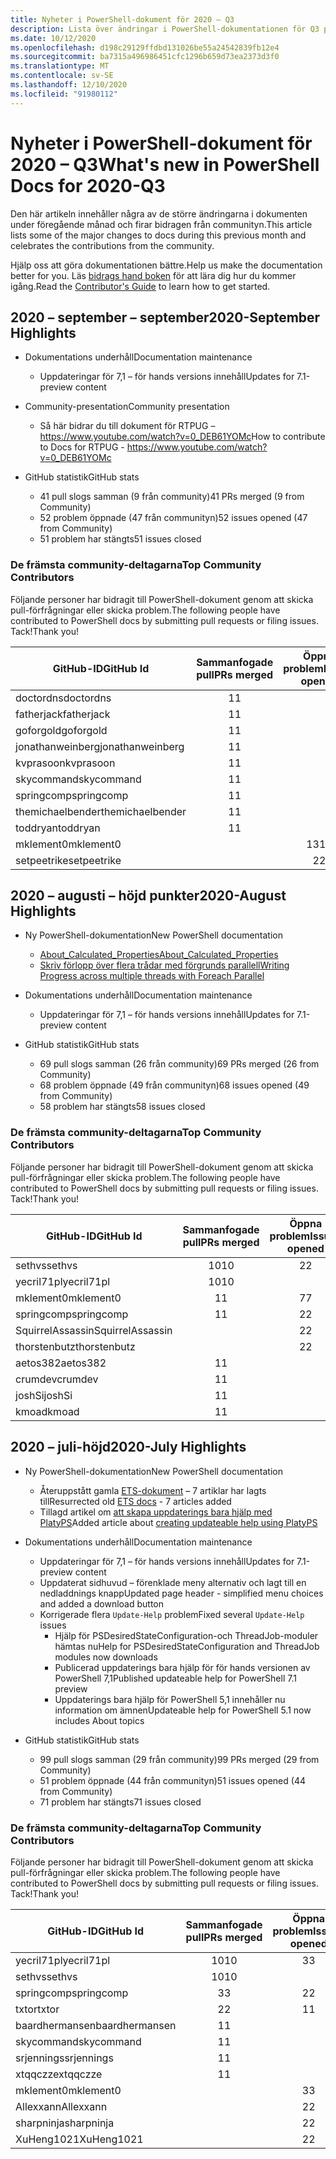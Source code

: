 ```yaml
---
title: Nyheter i PowerShell-dokument för 2020 – Q3
description: Lista över ändringar i PowerShell-dokumentationen för Q3 på 2020
ms.date: 10/12/2020
ms.openlocfilehash: d198c29129ffdbd131026be55a24542839fb12e4
ms.sourcegitcommit: ba7315a496986451cfc1296b659d73ea2373d3f0
ms.translationtype: MT
ms.contentlocale: sv-SE
ms.lasthandoff: 12/10/2020
ms.locfileid: "91980112"
---
```

# <a name="whats-new-in-powershell-docs-for-2020-q3"></a><span data-ttu-id="59d71-103">Nyheter i PowerShell-dokument för 2020 – Q3</span><span class="sxs-lookup"><span data-stu-id="59d71-103">What's new in PowerShell Docs for 2020-Q3</span></span>

<span data-ttu-id="59d71-104">Den här artikeln innehåller några av de större ändringarna i dokumenten under föregående månad och firar bidragen från communityn.</span><span class="sxs-lookup"><span data-stu-id="59d71-104">This article lists some of the major changes to docs during this previous month and celebrates the contributions from the community.</span></span>

<span data-ttu-id="59d71-105">Hjälp oss att göra dokumentationen bättre.</span><span class="sxs-lookup"><span data-stu-id="59d71-105">Help us make the documentation better for you.</span></span> <span data-ttu-id="59d71-106">Läs [bidrags hand boken][contrib] för att lära dig hur du kommer igång.</span><span class="sxs-lookup"><span data-stu-id="59d71-106">Read the [Contributor's Guide][contrib] to learn how to get started.</span></span>


## <a name="2020-september-highlights"></a><span data-ttu-id="59d71-107">2020 – september – september</span><span class="sxs-lookup"><span data-stu-id="59d71-107">2020-September Highlights</span></span>

- <span data-ttu-id="59d71-108">Dokumentations underhåll</span><span class="sxs-lookup"><span data-stu-id="59d71-108">Documentation maintenance</span></span>
  - <span data-ttu-id="59d71-109">Uppdateringar för 7,1 – för hands versions innehåll</span><span class="sxs-lookup"><span data-stu-id="59d71-109">Updates for 7.1-preview content</span></span>

- <span data-ttu-id="59d71-110">Community-presentation</span><span class="sxs-lookup"><span data-stu-id="59d71-110">Community presentation</span></span>
  - <span data-ttu-id="59d71-111">Så här bidrar du till dokument för RTPUG – https://www.youtube.com/watch?v=0_DEB61YOMc</span><span class="sxs-lookup"><span data-stu-id="59d71-111">How to contribute to Docs for RTPUG - https://www.youtube.com/watch?v=0_DEB61YOMc</span></span>

- <span data-ttu-id="59d71-112">GitHub statistik</span><span class="sxs-lookup"><span data-stu-id="59d71-112">GitHub stats</span></span>
  - <span data-ttu-id="59d71-113">41 pull slogs samman (9 från community)</span><span class="sxs-lookup"><span data-stu-id="59d71-113">41 PRs merged (9 from Community)</span></span>
  - <span data-ttu-id="59d71-114">52 problem öppnade (47 från communityn)</span><span class="sxs-lookup"><span data-stu-id="59d71-114">52 issues opened (47 from Community)</span></span>
  - <span data-ttu-id="59d71-115">51 problem har stängts</span><span class="sxs-lookup"><span data-stu-id="59d71-115">51 issues closed</span></span>

### <a name="top-community-contributors"></a><span data-ttu-id="59d71-116">De främsta community-deltagarna</span><span class="sxs-lookup"><span data-stu-id="59d71-116">Top Community Contributors</span></span>

<span data-ttu-id="59d71-117">Följande personer har bidragit till PowerShell-dokument genom att skicka pull-förfrågningar eller skicka problem.</span><span class="sxs-lookup"><span data-stu-id="59d71-117">The following people have contributed to PowerShell docs by submitting pull requests or filing issues.</span></span> <span data-ttu-id="59d71-118">Tack!</span><span class="sxs-lookup"><span data-stu-id="59d71-118">Thank you!</span></span>

|    <span data-ttu-id="59d71-119">GitHub-ID</span><span class="sxs-lookup"><span data-stu-id="59d71-119">GitHub Id</span></span>     | <span data-ttu-id="59d71-120">Sammanfogade pull</span><span class="sxs-lookup"><span data-stu-id="59d71-120">PRs merged</span></span> | <span data-ttu-id="59d71-121">Öppna problem</span><span class="sxs-lookup"><span data-stu-id="59d71-121">Issues opened</span></span> |
| ---------------- | :--------: | :-----------: |
| <span data-ttu-id="59d71-122">doctordns</span><span class="sxs-lookup"><span data-stu-id="59d71-122">doctordns</span></span>        |     <span data-ttu-id="59d71-123">1</span><span class="sxs-lookup"><span data-stu-id="59d71-123">1</span></span>      |               |
| <span data-ttu-id="59d71-124">fatherjack</span><span class="sxs-lookup"><span data-stu-id="59d71-124">fatherjack</span></span>       |     <span data-ttu-id="59d71-125">1</span><span class="sxs-lookup"><span data-stu-id="59d71-125">1</span></span>      |               |
| <span data-ttu-id="59d71-126">goforgold</span><span class="sxs-lookup"><span data-stu-id="59d71-126">goforgold</span></span>        |     <span data-ttu-id="59d71-127">1</span><span class="sxs-lookup"><span data-stu-id="59d71-127">1</span></span>      |               |
| <span data-ttu-id="59d71-128">jonathanweinberg</span><span class="sxs-lookup"><span data-stu-id="59d71-128">jonathanweinberg</span></span> |     <span data-ttu-id="59d71-129">1</span><span class="sxs-lookup"><span data-stu-id="59d71-129">1</span></span>      |               |
| <span data-ttu-id="59d71-130">kvprasoon</span><span class="sxs-lookup"><span data-stu-id="59d71-130">kvprasoon</span></span>        |     <span data-ttu-id="59d71-131">1</span><span class="sxs-lookup"><span data-stu-id="59d71-131">1</span></span>      |               |
| <span data-ttu-id="59d71-132">skycommand</span><span class="sxs-lookup"><span data-stu-id="59d71-132">skycommand</span></span>       |     <span data-ttu-id="59d71-133">1</span><span class="sxs-lookup"><span data-stu-id="59d71-133">1</span></span>      |               |
| <span data-ttu-id="59d71-134">springcomp</span><span class="sxs-lookup"><span data-stu-id="59d71-134">springcomp</span></span>       |     <span data-ttu-id="59d71-135">1</span><span class="sxs-lookup"><span data-stu-id="59d71-135">1</span></span>      |               |
| <span data-ttu-id="59d71-136">themichaelbender</span><span class="sxs-lookup"><span data-stu-id="59d71-136">themichaelbender</span></span> |     <span data-ttu-id="59d71-137">1</span><span class="sxs-lookup"><span data-stu-id="59d71-137">1</span></span>      |               |
| <span data-ttu-id="59d71-138">toddryan</span><span class="sxs-lookup"><span data-stu-id="59d71-138">toddryan</span></span>         |     <span data-ttu-id="59d71-139">1</span><span class="sxs-lookup"><span data-stu-id="59d71-139">1</span></span>      |               |
| <span data-ttu-id="59d71-140">mklement0</span><span class="sxs-lookup"><span data-stu-id="59d71-140">mklement0</span></span>        |            |      <span data-ttu-id="59d71-141">13</span><span class="sxs-lookup"><span data-stu-id="59d71-141">13</span></span>       |
| <span data-ttu-id="59d71-142">setpeetrike</span><span class="sxs-lookup"><span data-stu-id="59d71-142">setpeetrike</span></span>      |            |       <span data-ttu-id="59d71-143">2</span><span class="sxs-lookup"><span data-stu-id="59d71-143">2</span></span>       |

## <a name="2020-august-highlights"></a><span data-ttu-id="59d71-144">2020 – augusti – höjd punkter</span><span class="sxs-lookup"><span data-stu-id="59d71-144">2020-August Highlights</span></span>

- <span data-ttu-id="59d71-145">Ny PowerShell-dokumentation</span><span class="sxs-lookup"><span data-stu-id="59d71-145">New PowerShell documentation</span></span>
  - [<span data-ttu-id="59d71-146">About_Calculated_Properties</span><span class="sxs-lookup"><span data-stu-id="59d71-146">About_Calculated_Properties</span></span>](/powershell/module/microsoft.powershell.core/about/about_calculated_properties)
  - [<span data-ttu-id="59d71-147">Skriv förlopp över flera trådar med förgrunds parallell</span><span class="sxs-lookup"><span data-stu-id="59d71-147">Writing Progress across multiple threads with Foreach Parallel</span></span>](/powershell/scripting/learn/deep-dives/write-progress-across-multiple-threads)
- <span data-ttu-id="59d71-148">Dokumentations underhåll</span><span class="sxs-lookup"><span data-stu-id="59d71-148">Documentation maintenance</span></span>
  - <span data-ttu-id="59d71-149">Uppdateringar för 7,1 – för hands versions innehåll</span><span class="sxs-lookup"><span data-stu-id="59d71-149">Updates for 7.1-preview content</span></span>

- <span data-ttu-id="59d71-150">GitHub statistik</span><span class="sxs-lookup"><span data-stu-id="59d71-150">GitHub stats</span></span>
  - <span data-ttu-id="59d71-151">69 pull slogs samman (26 från community)</span><span class="sxs-lookup"><span data-stu-id="59d71-151">69 PRs merged (26 from Community)</span></span>
  - <span data-ttu-id="59d71-152">68 problem öppnade (49 från communityn)</span><span class="sxs-lookup"><span data-stu-id="59d71-152">68 issues opened (49 from Community)</span></span>
  - <span data-ttu-id="59d71-153">58 problem har stängts</span><span class="sxs-lookup"><span data-stu-id="59d71-153">58 issues closed</span></span>

### <a name="top-community-contributors"></a><span data-ttu-id="59d71-154">De främsta community-deltagarna</span><span class="sxs-lookup"><span data-stu-id="59d71-154">Top Community Contributors</span></span>

<span data-ttu-id="59d71-155">Följande personer har bidragit till PowerShell-dokument genom att skicka pull-förfrågningar eller skicka problem.</span><span class="sxs-lookup"><span data-stu-id="59d71-155">The following people have contributed to PowerShell docs by submitting pull requests or filing issues.</span></span> <span data-ttu-id="59d71-156">Tack!</span><span class="sxs-lookup"><span data-stu-id="59d71-156">Thank you!</span></span>

|    <span data-ttu-id="59d71-157">GitHub-ID</span><span class="sxs-lookup"><span data-stu-id="59d71-157">GitHub Id</span></span>     | <span data-ttu-id="59d71-158">Sammanfogade pull</span><span class="sxs-lookup"><span data-stu-id="59d71-158">PRs merged</span></span> | <span data-ttu-id="59d71-159">Öppna problem</span><span class="sxs-lookup"><span data-stu-id="59d71-159">Issues opened</span></span> |
| ---------------- | :--------: | :-----------: |
| <span data-ttu-id="59d71-160">sethvs</span><span class="sxs-lookup"><span data-stu-id="59d71-160">sethvs</span></span>           |     <span data-ttu-id="59d71-161">10</span><span class="sxs-lookup"><span data-stu-id="59d71-161">10</span></span>     |       <span data-ttu-id="59d71-162">2</span><span class="sxs-lookup"><span data-stu-id="59d71-162">2</span></span>       |
| <span data-ttu-id="59d71-163">yecril71pl</span><span class="sxs-lookup"><span data-stu-id="59d71-163">yecril71pl</span></span>       |     <span data-ttu-id="59d71-164">10</span><span class="sxs-lookup"><span data-stu-id="59d71-164">10</span></span>     |               |
| <span data-ttu-id="59d71-165">mklement0</span><span class="sxs-lookup"><span data-stu-id="59d71-165">mklement0</span></span>        |     <span data-ttu-id="59d71-166">1</span><span class="sxs-lookup"><span data-stu-id="59d71-166">1</span></span>      |       <span data-ttu-id="59d71-167">7</span><span class="sxs-lookup"><span data-stu-id="59d71-167">7</span></span>       |
| <span data-ttu-id="59d71-168">springcomp</span><span class="sxs-lookup"><span data-stu-id="59d71-168">springcomp</span></span>       |     <span data-ttu-id="59d71-169">1</span><span class="sxs-lookup"><span data-stu-id="59d71-169">1</span></span>      |       <span data-ttu-id="59d71-170">2</span><span class="sxs-lookup"><span data-stu-id="59d71-170">2</span></span>       |
| <span data-ttu-id="59d71-171">SquirrelAssassin</span><span class="sxs-lookup"><span data-stu-id="59d71-171">SquirrelAssassin</span></span> |            |       <span data-ttu-id="59d71-172">2</span><span class="sxs-lookup"><span data-stu-id="59d71-172">2</span></span>       |
| <span data-ttu-id="59d71-173">thorstenbutz</span><span class="sxs-lookup"><span data-stu-id="59d71-173">thorstenbutz</span></span>     |            |       <span data-ttu-id="59d71-174">2</span><span class="sxs-lookup"><span data-stu-id="59d71-174">2</span></span>       |
| <span data-ttu-id="59d71-175">aetos382</span><span class="sxs-lookup"><span data-stu-id="59d71-175">aetos382</span></span>         |     <span data-ttu-id="59d71-176">1</span><span class="sxs-lookup"><span data-stu-id="59d71-176">1</span></span>      |               |
| <span data-ttu-id="59d71-177">crumdev</span><span class="sxs-lookup"><span data-stu-id="59d71-177">crumdev</span></span>          |     <span data-ttu-id="59d71-178">1</span><span class="sxs-lookup"><span data-stu-id="59d71-178">1</span></span>      |               |
| <span data-ttu-id="59d71-179">joshSi</span><span class="sxs-lookup"><span data-stu-id="59d71-179">joshSi</span></span>           |     <span data-ttu-id="59d71-180">1</span><span class="sxs-lookup"><span data-stu-id="59d71-180">1</span></span>      |               |
| <span data-ttu-id="59d71-181">kmoad</span><span class="sxs-lookup"><span data-stu-id="59d71-181">kmoad</span></span>            |     <span data-ttu-id="59d71-182">1</span><span class="sxs-lookup"><span data-stu-id="59d71-182">1</span></span>      |               |

## <a name="2020-july-highlights"></a><span data-ttu-id="59d71-183">2020 – juli-höjd</span><span class="sxs-lookup"><span data-stu-id="59d71-183">2020-July Highlights</span></span>

- <span data-ttu-id="59d71-184">Ny PowerShell-dokumentation</span><span class="sxs-lookup"><span data-stu-id="59d71-184">New PowerShell documentation</span></span>
  - <span data-ttu-id="59d71-185">Återuppstått gamla [ETS-dokument](/powershell/scripting/developer/ets/overview) – 7 artiklar har lagts till</span><span class="sxs-lookup"><span data-stu-id="59d71-185">Resurrected old [ETS docs](/powershell/scripting/developer/ets/overview) - 7 articles added</span></span>
  - <span data-ttu-id="59d71-186">Tillagd artikel om [att skapa uppdaterings bara hjälp med PlatyPS](/powershell/scripting/dev-cross-plat/create-help-using-platyps)</span><span class="sxs-lookup"><span data-stu-id="59d71-186">Added article about [creating updateable help using PlatyPS](/powershell/scripting/dev-cross-plat/create-help-using-platyps)</span></span>
- <span data-ttu-id="59d71-187">Dokumentations underhåll</span><span class="sxs-lookup"><span data-stu-id="59d71-187">Documentation maintenance</span></span>
  - <span data-ttu-id="59d71-188">Uppdateringar för 7,1 – för hands versions innehåll</span><span class="sxs-lookup"><span data-stu-id="59d71-188">Updates for 7.1-preview content</span></span>
  - <span data-ttu-id="59d71-189">Uppdaterat sidhuvud – förenklade meny alternativ och lagt till en nedladdnings knapp</span><span class="sxs-lookup"><span data-stu-id="59d71-189">Updated page header - simplified menu choices and added a download button</span></span>
  - <span data-ttu-id="59d71-190">Korrigerade flera `Update-Help` problem</span><span class="sxs-lookup"><span data-stu-id="59d71-190">Fixed several `Update-Help` issues</span></span>
    - <span data-ttu-id="59d71-191">Hjälp för PSDesiredStateConfiguration-och ThreadJob-moduler hämtas nu</span><span class="sxs-lookup"><span data-stu-id="59d71-191">Help for PSDesiredStateConfiguration and ThreadJob modules now downloads</span></span>
    - <span data-ttu-id="59d71-192">Publicerad uppdaterings bara hjälp för för hands versionen av PowerShell 7,1</span><span class="sxs-lookup"><span data-stu-id="59d71-192">Published updateable help for PowerShell 7.1 preview</span></span>
    - <span data-ttu-id="59d71-193">Uppdaterings bara hjälp för PowerShell 5,1 innehåller nu information om ämnen</span><span class="sxs-lookup"><span data-stu-id="59d71-193">Updateable help for PowerShell 5.1 now includes About topics</span></span>

- <span data-ttu-id="59d71-194">GitHub statistik</span><span class="sxs-lookup"><span data-stu-id="59d71-194">GitHub stats</span></span>
  - <span data-ttu-id="59d71-195">99 pull slogs samman (29 från community)</span><span class="sxs-lookup"><span data-stu-id="59d71-195">99 PRs merged (29 from Community)</span></span>
  - <span data-ttu-id="59d71-196">51 problem öppnade (44 från communityn)</span><span class="sxs-lookup"><span data-stu-id="59d71-196">51 issues opened (44 from Community)</span></span>
  - <span data-ttu-id="59d71-197">71 problem har stängts</span><span class="sxs-lookup"><span data-stu-id="59d71-197">71 issues closed</span></span>

### <a name="top-community-contributors"></a><span data-ttu-id="59d71-198">De främsta community-deltagarna</span><span class="sxs-lookup"><span data-stu-id="59d71-198">Top Community Contributors</span></span>

<span data-ttu-id="59d71-199">Följande personer har bidragit till PowerShell-dokument genom att skicka pull-förfrågningar eller skicka problem.</span><span class="sxs-lookup"><span data-stu-id="59d71-199">The following people have contributed to PowerShell docs by submitting pull requests or filing issues.</span></span> <span data-ttu-id="59d71-200">Tack!</span><span class="sxs-lookup"><span data-stu-id="59d71-200">Thank you!</span></span>

|   <span data-ttu-id="59d71-201">GitHub-ID</span><span class="sxs-lookup"><span data-stu-id="59d71-201">GitHub Id</span></span>    | <span data-ttu-id="59d71-202">Sammanfogade pull</span><span class="sxs-lookup"><span data-stu-id="59d71-202">PRs merged</span></span> | <span data-ttu-id="59d71-203">Öppna problem</span><span class="sxs-lookup"><span data-stu-id="59d71-203">Issues opened</span></span> |
| -------------- | :--------: | :-----------: |
| <span data-ttu-id="59d71-204">yecril71pl</span><span class="sxs-lookup"><span data-stu-id="59d71-204">yecril71pl</span></span>     |     <span data-ttu-id="59d71-205">10</span><span class="sxs-lookup"><span data-stu-id="59d71-205">10</span></span>     |       <span data-ttu-id="59d71-206">3</span><span class="sxs-lookup"><span data-stu-id="59d71-206">3</span></span>       |
| <span data-ttu-id="59d71-207">sethvs</span><span class="sxs-lookup"><span data-stu-id="59d71-207">sethvs</span></span>         |     <span data-ttu-id="59d71-208">10</span><span class="sxs-lookup"><span data-stu-id="59d71-208">10</span></span>     |               |
| <span data-ttu-id="59d71-209">springcomp</span><span class="sxs-lookup"><span data-stu-id="59d71-209">springcomp</span></span>     |     <span data-ttu-id="59d71-210">3</span><span class="sxs-lookup"><span data-stu-id="59d71-210">3</span></span>      |       <span data-ttu-id="59d71-211">2</span><span class="sxs-lookup"><span data-stu-id="59d71-211">2</span></span>       |
| <span data-ttu-id="59d71-212">txtor</span><span class="sxs-lookup"><span data-stu-id="59d71-212">txtor</span></span>          |     <span data-ttu-id="59d71-213">2</span><span class="sxs-lookup"><span data-stu-id="59d71-213">2</span></span>      |       <span data-ttu-id="59d71-214">1</span><span class="sxs-lookup"><span data-stu-id="59d71-214">1</span></span>       |
| <span data-ttu-id="59d71-215">baardhermansen</span><span class="sxs-lookup"><span data-stu-id="59d71-215">baardhermansen</span></span> |     <span data-ttu-id="59d71-216">1</span><span class="sxs-lookup"><span data-stu-id="59d71-216">1</span></span>      |               |
| <span data-ttu-id="59d71-217">skycommand</span><span class="sxs-lookup"><span data-stu-id="59d71-217">skycommand</span></span>     |     <span data-ttu-id="59d71-218">1</span><span class="sxs-lookup"><span data-stu-id="59d71-218">1</span></span>      |               |
| <span data-ttu-id="59d71-219">srjennings</span><span class="sxs-lookup"><span data-stu-id="59d71-219">srjennings</span></span>     |     <span data-ttu-id="59d71-220">1</span><span class="sxs-lookup"><span data-stu-id="59d71-220">1</span></span>      |               |
| <span data-ttu-id="59d71-221">xtqqczze</span><span class="sxs-lookup"><span data-stu-id="59d71-221">xtqqczze</span></span>       |     <span data-ttu-id="59d71-222">1</span><span class="sxs-lookup"><span data-stu-id="59d71-222">1</span></span>      |               |
| <span data-ttu-id="59d71-223">mklement0</span><span class="sxs-lookup"><span data-stu-id="59d71-223">mklement0</span></span>      |            |       <span data-ttu-id="59d71-224">3</span><span class="sxs-lookup"><span data-stu-id="59d71-224">3</span></span>       |
| <span data-ttu-id="59d71-225">Allexxann</span><span class="sxs-lookup"><span data-stu-id="59d71-225">Allexxann</span></span>      |            |       <span data-ttu-id="59d71-226">2</span><span class="sxs-lookup"><span data-stu-id="59d71-226">2</span></span>       |
| <span data-ttu-id="59d71-227">sharpninja</span><span class="sxs-lookup"><span data-stu-id="59d71-227">sharpninja</span></span>     |            |       <span data-ttu-id="59d71-228">2</span><span class="sxs-lookup"><span data-stu-id="59d71-228">2</span></span>       |
| <span data-ttu-id="59d71-229">XuHeng1021</span><span class="sxs-lookup"><span data-stu-id="59d71-229">XuHeng1021</span></span>     |            |       <span data-ttu-id="59d71-230">2</span><span class="sxs-lookup"><span data-stu-id="59d71-230">2</span></span>       |

<!-- Link references -->
[contrib]: contributing/overview.md
